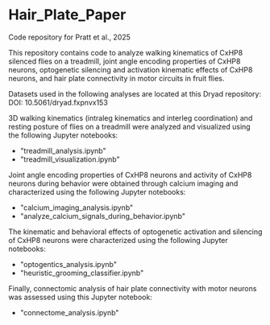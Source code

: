 # Hair_Plate_Paper
Code repository for Pratt et al., 2025

This repository contains code to analyze walking kinematics of CxHP8 silenced flies on a treadmill, joint angle encoding properties of CxHP8 neurons, optogenetic silencing and activation kinematic effects of CxHP8 neurons, and hair plate connectivity in motor circuits in fruit flies.

Datasets used in the following analyses are located at this Dryad repository: DOI: 10.5061/dryad.fxpnvx153

3D walking kinematics (intraleg kinematics and interleg coordination) and resting posture of flies on a treadmill were analyzed and visualized using the following Jupyter notebooks:
- "treadmill_analysis.ipynb"
- "treadmill_visualization.ipynb"

Joint angle encoding properties of CxHP8 neurons and activity of CxHP8 neurons during behavior were obtained through calcium imaging and characterized using the following Jupyter notebooks:
- "calcium_imaging_analysis.ipynb"
- "analyze_calcium_signals_during_behavior.ipynb"

The kinematic and behavioral effects of optogenetic activation and silencing of CxHP8 neurons were characterized using the following Jupyter notebooks:
- "optogentics_analysis.ipynb"
- "heuristic_grooming_classifier.ipynb"

Finally, connectomic analysis of hair plate connectivity with motor neurons was assessed using this Jupyter notebook:
- "connectome_analysis.ipynb"
